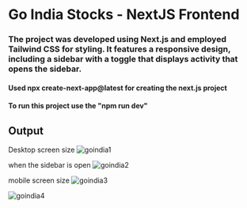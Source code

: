 # Go India Stocks - NextJS Frontend
### The project was developed using Next.js and employed Tailwind CSS for styling. It features a responsive design, including a sidebar with a toggle that displays activity that opens the sidebar.

#### Used npx create-next-app@latest for creating the next.js project 
#### To run this project use the "npm run dev"

## Output
Desktop screen size
![goindia1](https://github.com/abha2510/GoIndiaStocks/assets/107466839/fb641986-f94c-48fe-92d8-7644a6ec687f)

when the sidebar is open 
![goindia2](https://github.com/abha2510/GoIndiaStocks/assets/107466839/5f82d8db-c9a5-46c1-ae0b-3060b4165831)

mobile screen size
![goindia3](https://github.com/abha2510/GoIndiaStocks/assets/107466839/4d99da95-d9a5-4f78-96c2-eb50ea46055c)

![goindia4](https://github.com/abha2510/GoIndiaStocks/assets/107466839/75703d14-de25-4a07-9747-eea56e05adaf)
